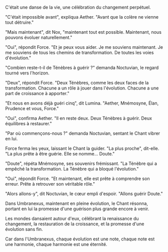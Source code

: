 
C'était une danse de la vie,
une célébration
du changement perpétuel.

"C'était impossible avant",
expliqua Aether.
"Avant que la colère
ne vienne tout détruire."

"Mais maintenant",
dit Nox,
"maintenant tout est possible.
Maintenant,
nous pouvons évoluer
naturellement."

"Oui",
répondit Force.
"Et je peux vous aider.
Je me souviens maintenant.
Je me souviens de tous les chemins
de transformation.
De toutes les voies d'évolution."

"Combien reste-t-il
de Ténèbres à guérir ?"
demanda Noctuvian,
le regard tourné vers l'horizon.

"Deux",
répondit Force.
"Deux Ténèbres,
comme les deux faces
de la transformation.
Chacune a un rôle à jouer
dans l'évolution.
Chacune a une part de croissance
à apporter."

"Et nous en avons déjà guéri cinq",
dit Lumina.
"Aether, Mnémosyne, Élan,
Prudence et vous, Force."

"Oui",
confirma Aether.
"Il en reste deux.
Deux Ténèbres à guérir.
Deux équilibres à restaurer."

"Par où commençons-nous ?"
demanda Noctuvian,
sentant le Chant vibrer en lui.

Force ferma les yeux,
laissant le Chant la guider.
"La plus proche",
dit-elle.
"La plus prête à être guérie.
Elle se nomme... Doute."

"Doute",
répéta Mnémosyne,
ses souvenirs frémissant.
"La Ténèbre qui a empêché
la transformation.
La Ténèbre qui a bloqué
l'évolution."

"Oui",
répondit Force.
"Et maintenant,
elle est prête à comprendre
son erreur.
Prête à retrouver
son véritable rôle."

"Alors allons-y",
dit Noctuvian,
le cœur empli d'espoir.
"Allons guérir Doute."

Dans Umbranexus,
maintenant en pleine évolution,
le Chant résonna,
portant en lui la promesse
d'une guérison plus grande
encore à venir.

Les mondes dansaient autour d'eux,
célébrant la renaissance du changement,
la restauration de la croissance,
et la promesse
d'une évolution sans fin.

Car dans l'Umbranexus,
chaque évolution est une note,
chaque note est une harmonie,
chaque harmonie est une éternité.
